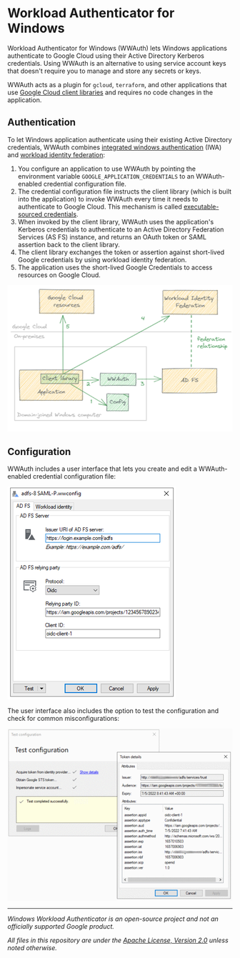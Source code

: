 # Workload Authenticator for Windows

Workload Authenticator for Windows (WWAuth) lets Windows applications authenticate to Google Cloud using their 
Active Directory Kerberos credentials. Using WWAuth is an alternative to using service account keys
that doesn't require you to manage and store any secrets or keys.


WWAuth acts as a plugin for `gcloud`, `terraform`, and other applications
that use [Google Cloud client libraries](https://cloud.google.com/apis/docs/cloud-client-libraries)
and requires no code changes in the application.

## Authentication

To let Windows application authenticate using their existing Active Directory credentials, WWAuth combines
[integrated windows authentication](https://docs.microsoft.com/en-us/aspnet/web-api/overview/security/integrated-windows-authentication)
(IWA) and [workload identity federation](https://cloud.google.com/iam/docs/workload-identity-federation):

1.  You configure an application to use WWAuth by pointing the environment variable
    `GOOGLE_APPLICATION_CREDENTIALS` to an WWAuth-enabled credential configuration file.
1.  The credential configuration file instructs the client library (which is built into the application) to 
    invoke WWAuth every time it needs to authenticate to Google Cloud. This mechanism is 
	called [executable-sourced credentials](https://google.aip.dev/auth/4117).
1.  When invoked by the client library, WWAuth uses the application's Kerberos credentials to authenticate to an
    Active Directory Federation Services (AS FS) instance, and returns an OAuth token
    or SAML assertion back to the client library.
1.  The client library exchanges the token or assertion against short-lived Google
    credentials by using workload identity federation.
1.  The application uses the short-lived Google Credentials to access resources
    on Google Cloud.

![Architecture](doc/images/architecture.png)

## Configuration

WWAuth includes a user interface that lets you create and edit a WWAuth-enabled credential 
configuration file:

![Configuration](doc/images/adfs-config.png)

The user interface also includes the option to test the configuration and check for common
misconfigurations:

![Configuration](doc/images/adfs-test.png)


--- 

_Windows Workload Authenticator is an open-source project and not an officially supported Google product._

_All files in this repository are under the
[Apache License, Version 2.0](LICENSE.txt) unless noted otherwise._
